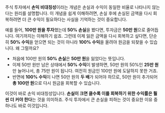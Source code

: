 주식 투자에서 **손익 비대칭성**이라는 개념은 손실과 수익이 동일한 비율로 나타나지 않는다는 원리를 설명합니다. 이 개념을 쉽게 이해하려면, 손실 후에 손실된 금액을 다시 회복하려면 더 큰 수익이 필요하다는 사실을 기억하는 것이 중요합니다.

예를 들어, **100만 원을 투자**했는데 **50% 손실**을 봤다면, 투자금은 **50만 원**으로 줄어듭니다. 여기까지는 이해하기 쉽죠. 그런데 이제 잃은 금액을 다시 회복하고 싶다면, 단순히 **50% 수익**을 얻으면 되는 것이 아니라 **100% 수익**을 올려야 원금을 되찾을 수 있습니다. 왜 그럴까요?

- 처음에 100만 원의 **50% 손실**은 **50만 원**을 잃었다는 뜻입니다.
- 이제 50만 원만 남은 상태에서 **50% 수익**이 발생하면, 50만 원의 50%인 **25만 원**만 늘어나서, 총 75만 원이 됩니다. 여전히 원금인 100만 원에 도달하지 못한 거죠.
- 반면에 **100% 수익**이 나면 50만 원의 **두 배**가 되어야 하므로, 50만 원이 추가되어 **총 100만 원**으로 다시 원금을 회복할 수 있습니다.

이것이 바로 손익 비대칭성입니다. **손실이 크면 클수록 이를 회복하기 위한 수익률은 훨씬 더 커야 한다**는 것을 의미하죠. 주식 투자에서 큰 손실을 피하는 것이 중요한 이유 중 하나도 바로 이것입니다.